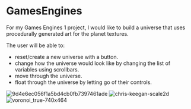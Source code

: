 # GamesEngines

For my Games Engines 1 project, I would like to build a universe that uses procedurally generated art for the planet textures.

The user will be able to:
* reset/create a new universe with a button.
* change how the universe would look like by changing the list of variables using scrollbars.
* move through the universe.
* float through the universe by letting go of their controls.

![9d4e6ec056f1a5bd4cb0fb7397461ade](https://user-images.githubusercontent.com/44236242/138449536-ba7e1356-97f7-4d1c-82ef-cd05056b827b.jpg)
![chris-keegan-scale2d](https://user-images.githubusercontent.com/44236242/138449548-31a6e617-bf43-42ed-8819-54f43aa0cd3f.jpg)
![voronoi_true-740x464](https://user-images.githubusercontent.com/44236242/138449556-1b5c8b1e-c6c1-4cac-b1e4-889bc0af82fd.png)
